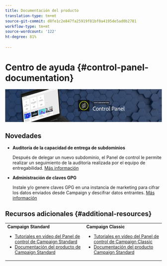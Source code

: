 ```yaml
---
title: Documentación del producto
translation-type: tm+mt
source-git-commit: d8fe1c2e847fa25919f81bf0a4195de5ad0b2781
workflow-type: tm+mt
source-wordcount: '122'
ht-degree: 81%

---
```



# Centro de ayuda {#control-panel-documentation}

![](assets/do-not-localize/banner.png)

## Novedades

* **Auditoría de la capacidad de entrega de subdominios**

   Después de delegar un nuevo subdominio, el Panel de control le permite realizar un seguimiento de la auditoría realizada por el equipo de entregabilidad. [Más información](subdomains-certificates/using/setting-up-new-subdomain.md)

* **Administración de claves GPG**

   Instale y/o genere claves GPG en una instancia de marketing para cifrar los datos enviados desde Campaign y descifrar datos entrantes. [Más información](instances-settings/using/gpg-keys-management.md)

## Recursos adicionales {#additional-resources}

<table>
    <tr>
        <td><b>Campaign Standard</b><br/>
        <ul>
            <li><a href="https://docs.adobe.com/content/help/en/campaign-learn/campaign-standard-tutorials/administrating/control-panel/control-panel-overview.html">Tutoriales en vídeo del Panel de control de Campaign Standard</a></li>
            <li><a href="https://docs.adobe.com/content/help/es-ES/campaign-standard/using/campaign-standard-home.html">Documentación del producto de Campaign Standard</a></li>
        </ul>
        </td>
        <td><b>Campaign Classic</b><br/>
        <ul>
            <li><a href="https://docs.adobe.com/content/help/en/campaign-learn/campaign-classic-tutorials/administrating/control-panel-acc/control-panel-overview.html">Tutoriales en vídeo del Panel de control de Campaign Classic</a></li>
            <li><a href="https://docs.adobe.com/content/help/es-ES/campaign-classic/using/campaign-classic-home.html">Documentación del producto Campaign Standard</a></li>
        </ul>
        </td>
    </tr>
</table>
